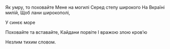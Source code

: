 Як умру, то поховайте
Мене на могилі 
Серед степу широкого
На Вкраїні милій,
Щоб лани широкополі,


У синєє море






Поховайте та вставайте,
Кайдани порвіте
І вражою злою кров’ю




Незлим тихим словом.
